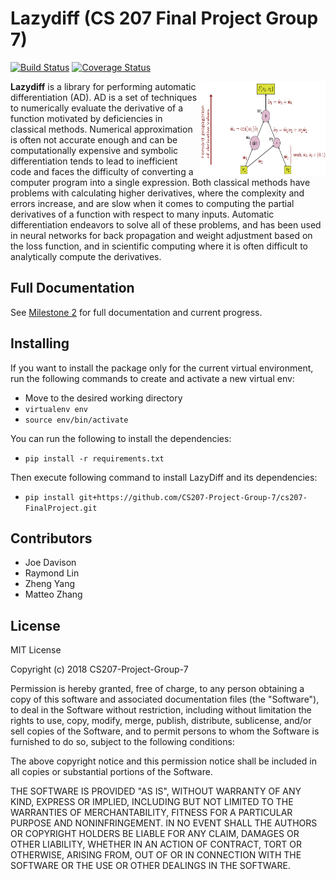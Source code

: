 # Lazydiff (CS 207 Final Project Group 7)
[![Build Status](https://travis-ci.org/CS207-Project-Group-7/cs207-FinalProject.svg?branch=master)](https://travis-ci.org/CS207-Project-Group-7/cs207-FinalProject.svg?branch=master)
[![Coverage Status](https://coveralls.io/repos/github/CS207-Project-Group-7/cs207-FinalProject/badge.svg?branch=master)](https://coveralls.io/github/CS207-Project-Group-7/cs207-FinalProject?branch=master)


<img src="docs/ForwardAccumulationAutomaticDifferentiation.png" align="right" width="200" height="150">

**Lazydiff** is a library for performing automatic differentiation (AD). AD is a set of techniques to numerically evaluate the derivative of a function motivated by deficiencies in classical methods. Numerical approximation is often not accurate enough and can be computationally expensive and symbolic differentiation tends to lead to inefficient code and faces the difficulty of converting a computer program into a single expression. Both classical methods have problems with calculating higher derivatives, where the complexity and errors increase, and are slow when it comes to computing the partial derivatives of a function with respect to many inputs. Automatic differentiation endeavors to solve all of these problems, and has been used in neural networks for back propagation and weight adjustment based on the loss function, and in scientific computing where it is often difficult to analytically compute the derivatives.

## Full Documentation

See [Milestone 2](docs/milestone2.ipynb) for full documentation and current progress.

## Installing

If you want to install the package only for the current virtual environment, run the following commands to create and activate a new virtual env:

- Move to the desired working directory
- `virtualenv env`
- `source env/bin/activate`

You can run the following to install the dependencies:
- `pip install -r requirements.txt`

Then execute following command to install LazyDiff and its dependencies:
 - `pip install git+https://github.com/CS207-Project-Group-7/cs207-FinalProject.git`

## Contributors 
* Joe Davison
* Raymond Lin
* Zheng Yang
* Matteo Zhang

## License

MIT License

Copyright (c) 2018 CS207-Project-Group-7

Permission is hereby granted, free of charge, to any person obtaining a copy
of this software and associated documentation files (the "Software"), to deal
in the Software without restriction, including without limitation the rights
to use, copy, modify, merge, publish, distribute, sublicense, and/or sell
copies of the Software, and to permit persons to whom the Software is
furnished to do so, subject to the following conditions:

The above copyright notice and this permission notice shall be included in all
copies or substantial portions of the Software.

THE SOFTWARE IS PROVIDED "AS IS", WITHOUT WARRANTY OF ANY KIND, EXPRESS OR
IMPLIED, INCLUDING BUT NOT LIMITED TO THE WARRANTIES OF MERCHANTABILITY,
FITNESS FOR A PARTICULAR PURPOSE AND NONINFRINGEMENT. IN NO EVENT SHALL THE
AUTHORS OR COPYRIGHT HOLDERS BE LIABLE FOR ANY CLAIM, DAMAGES OR OTHER
LIABILITY, WHETHER IN AN ACTION OF CONTRACT, TORT OR OTHERWISE, ARISING FROM,
OUT OF OR IN CONNECTION WITH THE SOFTWARE OR THE USE OR OTHER DEALINGS IN THE
SOFTWARE.

